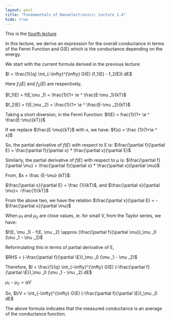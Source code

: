 ```yaml
---
layout: post
title: "Fundamentals of Nanoelectronics: Lecture 1.4"
hide: true
---
```


This is the [fourth lecture](https://www.youtube.com/watch?v=_MlI1E6z9e4)

In this lecture, we derive an expression for the overall conductance in terms of the Fermi Function
and G(E) which is the conductance depending on the energy.

We start with the current formula derived in the previous lecture:

$I = \frac{1}{q} \int_{-\infty}^{\infty} G(E) (f_1(E) - f_2(E)) dE$

Here $f_1(E)$ and $f_2(E)$ are respectively,

$f_1(E) = f(E,\mu _1) = \frac{1}{1+ \e ^ \frac{E-\mu _1}{kT}$

$f_2(E) = f(E,\mu _2) = \frac{1}{1+ \e ^ \frac{E-\mu _2}{kT}$

Taking a short diversion, in the Fermi Function:
$f(E) = frac{1}{1+ \e ^ \frac{E-\mu}{kT}}$

If we replace $\frac{E-\mu}{kT}$ with $x$, we have:
$f(x) = \frac {1}{1+\e ^ x}$

So, the partial derivative of $f(E)$ with respect to E is:
$\frac{\partial f}{\partial E} = \frac{\partial f}{\partial x} * \frac{\partial x}{\partial E}$

Similarly, the partial derivative of $f(E)$ with respect to $\mu$ is:
$\frac{\partial f}{\partial \mu} = \frac{\partial f}{\partial x} * \frac{\partial x}{\partial \mu}$

From, $x = \frac {E-\mu} {kT}$:

$\frac{\partial x}{\partial E} = \frac {1}{kT}$, and
$\frac{\partial x}{\partial \mu}= -\frac{1}{kT}$

From the above two, we have the relation
$\frac{\partial x}{\partial E} = - $\frac{\partial x}{\partial \mu}$

When $\mu _1$ and $\mu _2$ are close values, ie. for small V, from the Taylor series, we have:

$f(E, \mu _1) - f(E, \mu _2) \approx (\frac{\partial f}{\partial \mu})_\mu _0 (\mu _1 - \mu _2)$

Reformulating this in terms of partial derivative of E,

$RHS = (-\frac{\partial f}{\partial \E})_\mu _0 (\mu _1 - \mu _2)$

Therefore,
$I =  \frac{1}{q} \int_{-\infty}^{\infty} G(E) (-\frac{\partial f}{\partial \E})_\mu _0 (\mu _1 - \mu _2) dE$

$\mu _1 - \mu _2 = qV$

So,
$I/V = \int_{-\infty}^{\infty} G(E) (-\frac{\partial f}{\partial \E})_\mu _0 dE$

The above formula indicates that the measured conductance is an average of the conductance function. 